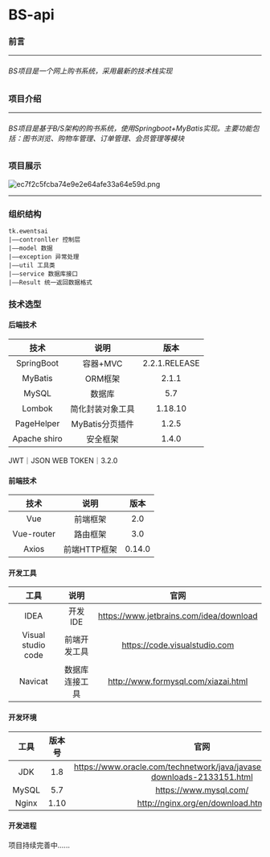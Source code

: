 # BS-api

### 前言
---
###### BS项目是一个网上购书系统，采用最新的技术栈实现
### 项目介绍
---
###### BS项目是基于B/S架构的购书系统，使用Springboot+MyBatis实现。主要功能包括：图书浏览、购物车管理、订单管理、会员管理等模块
### 项目展示
![ec7f2c5fcba74e9e2e64afe33a64e59d.png](evernotecid://AFA704C9-B1A3-482E-A757-274EBCA9084D/appyinxiangcom/24272020/ENResource/p70)

---
### 组织结构
```
tk.ewentsai
|——contronller 控制层
|——model 数据
|——exception 异常处理
|——util 工具类
|——service 数据库接口
|——Result 统一返回数据格式
```

### 技术选型
#### 后端技术
技术|说明|版本
:--:|:--:|:--:
SpringBoot|容器+MVC|2.2.1.RELEASE
MyBatis|ORM框架|2.1.1
MySQL|数据库|5.7
Lombok|简化封装对象工具|1.18.10
PageHelper|MyBatis分页插件|1.2.5
Apache shiro|安全框架|1.4.0
JWT｜JSON WEB TOKEN｜3.2.0
#### 前端技术
技术|说明|版本
:--:|:--:|:--:
Vue|前端框架|2.0
Vue-router|路由框架|3.0
Axios|前端HTTP框架|0.14.0
#### 开发工具
工具|说明|官网
:--:|:--:|:--:
IDEA|开发IDE|https://www.jetbrains.com/idea/download
Visual studio code|前端开发工具|https://code.visualstudio.com
Navicat|数据库连接工具|http://www.formysql.com/xiazai.html
#### 开发环境
工具|版本号|官网
:--:|:--:|:--:
JDK|1.8|https://www.oracle.com/technetwork/java/javase/downloads/jdk8-downloads-2133151.html
MySQL|5.7|https://www.mysql.com/
Nginx|1.10|http://nginx.org/en/download.html

#### 开发进程
项目持续完善中......
